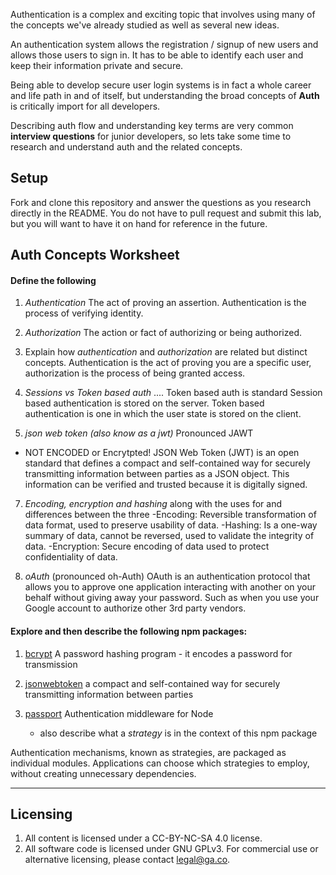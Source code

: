 
Authentication is a complex and exciting topic that involves using many of the concepts we've already studied as well as several new ideas. 

An authentication system allows the registration / signup of new users and allows those users to sign in. It has to be able to identify each user and keep their information private and secure.

Being able to develop secure user login systems is in fact a whole career and life path in and of itself, but understanding the broad concepts of **Auth** is critically import for all developers. 

Describing auth flow and understanding key terms are very common **interview questions** for junior developers, so lets take some time to research and understand auth and the related concepts.

## Setup

Fork and clone this repository and answer the questions as you research directly in the README. You do not have to pull request and submit this lab, but you will want to have it on hand for reference in the future. 

## Auth Concepts Worksheet

#### Define the following

1. *Authentication*
The act of proving an assertion. Authentication is the process of verifying identity. 

2. *Authorization*
The action or fact of authorizing or being authorized.

3. Explain how *authentication* and *authorization* are related but distinct concepts.
Authentication is the act of proving you are a specific user, authorization is the process of being granted access. 

5. *Sessions vs Token based auth*
.... Token based auth is standard
Session based authentication is stored on the server. 
Token based authentication is one in which the user state is stored on the client.

6. *json web token (also know as a jwt)* Pronounced JAWT
- NOT ENCODED or Encrytpted!
JSON Web Token (JWT) is an open standard that defines a compact and self-contained way for securely transmitting information between parties as a JSON object. This information can be verified and trusted because it is digitally signed.

7. *Encoding, encryption and hashing* along with the uses for and differences between the three
-Encoding: Reversible transformation of data format, used to preserve usability of data.
-Hashing: Is a one-way summary of data, cannot be reversed, used to validate the integrity of data.
-Encryption: Secure encoding of data used to protect confidentiality of data.

8. *oAuth* (pronounced oh-Auth)
OAuth is an authentication protocol that allows you to approve one application interacting with another on your behalf without giving away your password. Such as when you use your Google account to authorize other 3rd party vendors. 

#### Explore and then describe the following npm packages:

1. [bcrypt](https://www.npmjs.com/package/bcrypt)
A password hashing program - it encodes a password for transmission
2. [jsonwebtoken](https://www.npmjs.com/package/jsonwebtoken)
a compact and self-contained way for securely transmitting information between parties
3. [passport](https://www.npmjs.com/package/passport)
Authentication middleware for Node

    * also describe what a *strategy* is in the context of this npm package

Authentication mechanisms, known as strategies, are packaged as individual modules. Applications can choose which strategies to employ, without creating unnecessary dependencies.

---

## Licensing
1. All content is licensed under a CC-BY-NC-SA 4.0 license.
2. All software code is licensed under GNU GPLv3. For commercial use or alternative licensing, please contact legal@ga.co.